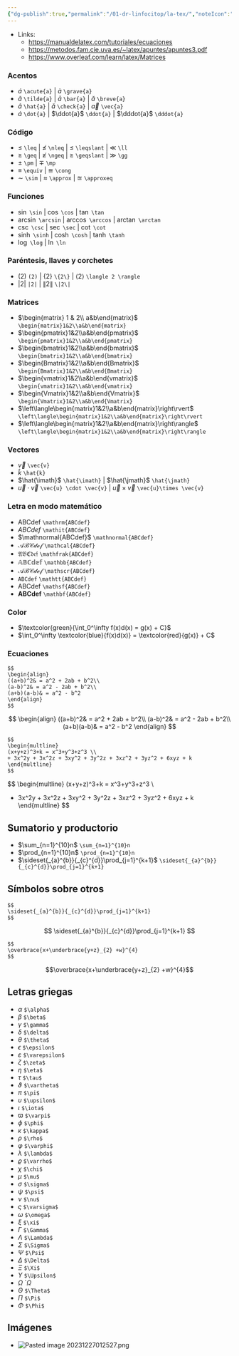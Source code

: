 ```yaml
---
{"dg-publish":true,"permalink":"/01-dr-linfocitop/la-tex/","noteIcon":""}
---
```


- Links: 
	- https://manualdelatex.com/tutoriales/ecuaciones
	- https://metodos.fam.cie.uva.es/~latex/apuntes/apuntes3.pdf
	- https://www.overleaf.com/learn/latex/Matrices
### Acentos
- $\acute{a}$ `\acute{a}` | $\grave{a}$ `\grave{a}`
- $\tilde{a}$ `\tilde{a}` | $\bar{a}$ `\bar{a}` | $\breve{a}$ `\breve{a}`
- $\hat{a}$ `\hat{a}` | $\check{a}$ `\check{a}` | $\vec{a}$ `\vec{a}`
- $\dot{a}$ `\dot{a}` | $\ddot{a}$ `\ddot{a}` | $\dddot{a}$ `\dddot{a}`
### Código
- $\leq$ ``\leq`` | $\nleq$ `\nleq` | $\leqslant$ ``\leqslant`` | $\ll$ ``\ll``
- $\geq$ `\geq` | $\ngeq$ `\ngeq` | $\geqslant$ ``\geqslant`` | $\gg$ `\gg`
- $\pm$ `\pm` | $\mp$ `\mp`
- $\equiv$ `\equiv` | $\cong$ `\cong` 
- $\sim$ `\sim` | $\approx$ `\approx` | $\approxeq$ `\approxeq` 
### Funciones
- $\sin$ `\sin` | $\cos$ `\cos` | $\tan$ `\tan`
- $\arcsin$ `\arcsin` | $\arccos$ `\arccos` | $\arctan$ `\arctan`
- $\csc$ `\csc` | $\sec$ `\sec` | $\cot$ `\cot`
- $\sinh$ `\sinh` | $\cosh$ `\cosh` | $\tanh$ `\tanh`
- $\log$ `\log` | $\ln$ `\ln`
### Paréntesis, llaves y corchetes
- $(2)$ `(2)` | $\{2\}$ `\{2\}` | $\langle 2 \rangle$ `\langle 2 \rangle`
- $|2|$ `|2|` | $\|2\|$ `\|2\|`
### Matrices
- $\begin{matrix} 1 & 2\\ a&b\end{matrix}$ `\begin{matrix}1&2\\a&b\end{matrix}`
- $\begin{pmatrix}1&2\\a&b\end{pmatrix}$ `\begin{pmatrix}1&2\\a&b\end{pmatrix}`
- $\begin{bmatrix}1&2\\a&b\end{bmatrix}$ `\begin{bmatrix}1&2\\a&b\end{bmatrix}`
- $\begin{Bmatrix}1&2\\a&b\end{Bmatrix}$ `\begin{Bmatrix}1&2\\a&b\end{Bmatrix}`
- $\begin{vmatrix}1&2\\a&b\end{vmatrix}$ `\begin{vmatrix}1&2\\a&b\end{vmatrix}`
- $\begin{Vmatrix}1&2\\a&b\end{Vmatrix}$ `\begin{Vmatrix}1&2\\a&b\end{Vmatrix}`
- $\left\langle\begin{matrix}1&2\\a&b\end{matrix}\right\rvert$ `\left\langle\begin{matrix}1&2\\a&b\end{matrix}\right\rvert`
- $\left\langle\begin{matrix}1&2\\a&b\end{matrix}\right\rangle$ `\left\langle\begin{matrix}1&2\\a&b\end{matrix}\right\rangle`
### Vectores
- $\vec{v}$ `\vec{v}`
- $\hat{k}$ `\hat{k}`
- $\hat{\imath}$ `\hat{\imath}` | $\hat{\jmath}$ `\hat{\jmath}`
- $\vec{u}\cdot \vec{v}$ `\vec{u} \cdot \vec{v}` | $\vec{u}\times \vec{v}$ `\vec{u}\times \vec{v}`
### Letra en modo matemático
- $\mathrm{ABCdef}$ `\mathrm{ABCdef}` 
- $\mathit{ABCdef}$ `\mathit{ABCdef}`
- $\mathnormal{ABCdef}$ `\mathnormal{ABCdef}` 
- $\mathcal{ABCdef}$ `\mathcal{ABCdef}`
- $\mathfrak{ABCdef}$ `\mathfrak{ABCdef}` 
- $\mathbb{ABCdef}$ `\mathbb{ABCdef}` 
- $\mathscr{ABCdef}$ `\mathscr{ABCdef}`
- $\mathtt{ABCdef}$ `\mathtt{ABCdef}`
- $\mathsf{ABCdef}$ `\mathsf{ABCdef}` 
- $\mathbf{ABCdef}$ `\mathbf{ABCdef}`
### Color
- $\textcolor{green}{\int_0^\infty f(x)d(x) = g(x) + C}$
- $\int_0^\infty \textcolor{blue}{f(x)d(x)} = \textcolor{red}{g(x)} + C$
### Ecuaciones

```
$$
\begin{align}
((a+b)^2& = a^2 + 2ab + b^2\\  
(a-b)^2& = a^2 - 2ab + b^2\\  
(a+b)(a-b)& = a^2 - b^2
\end{align}
$$
```
$$
\begin{align}
((a+b)^2& = a^2 + 2ab + b^2\\  
(a-b)^2& = a^2 - 2ab + b^2\\  
(a+b)(a-b)& = a^2 - b^2
\end{align}
$$
```
$$
\begin{multline}
(x+y+z)^3+k = x^3+y^3+z^3 \\  
+ 3x^2y + 3x^2z + 3xy^2 + 3y^2z + 3xz^2 + 3yz^2 + 6xyz + k
\end{multline}
$$
```
$$
 \begin{multline}
(x+y+z)^3+k = x^3+y^3+z^3 \\  
+ 3x^2y + 3x^2z + 3xy^2 + 3y^2z + 3xz^2 + 3yz^2 + 6xyz + k
\end{multline}
$$
## Sumatorio y productorio
- $\sum_{n=1}^{10}n$ `\sum_{n=1}^{10}n`
- $\prod_{n=1}^{10}n$ `\prod_{n=1}^{10}n`
- $\sideset{_{a}^{b}}{_{c}^{d}}\prod_{j=1}^{k+1}$ `\sideset{_{a}^{b}}{_{c}^{d}}\prod_{j=1}^{k+1}`
## Símbolos sobre otros
```
$$ 
\sideset{_{a}^{b}}{_{c}^{d}}\prod_{j=1}^{k+1}
$$
```
$$ \sideset{_{a}^{b}}{_{c}^{d}}\prod_{j=1}^{k+1} $$
```
$$
\overbrace{x+\underbrace{y+z}_{2} +w}^{4}
$$
```
$$\overbrace{x+\underbrace{y+z}_{2} +w}^{4}$$
## Letras griegas
- $\alpha$ `$\alpha$`
- $\beta$ `$\beta$`
- $\gamma$ `$\gamma$` 
- $\delta$ `$\delta$`
- $\theta$ `$\theta$` 
- $\epsilon$ `$\epsilon$`
- $\varepsilon$ `$\varepsilon$`
- $\zeta$ `$\zeta$`
- $\eta$ `$\eta$`
- $\tau$ `$\tau$`
- $\vartheta$ `$\vartheta$`
- $\pi$ `$\pi$`
- $\upsilon$ `$\upsilon$` 
- $\iota$ `$\iota$`
- $\varpi$ `$\varpi$`
- $\phi$ `$\phi$`
- $\kappa$ `$\kappa$` 
- $\rho$ `$\rho$`
- $\varphi$ `$\varphi$` 
- $\lambda$ `$\lambda$`
- $\varrho$ `$\varrho$`
- $\chi$ `$\chi$`
- $\mu$ `$\mu$`
- $\sigma$ `$\sigma$`
- $\psi$ `$\psi$`
- $\nu$ `$\nu$`
- $\varsigma$ `$\varsigma$`
- $\omega$ `$\omega$`
- $\xi$ `$\xi$`
- $\Gamma$ `$\Gamma$`
- $\Lambda$ `$\Lambda$`
- $\Sigma$ `$\Sigma$`
- $\Psi$ `$\Psi$`
- $\Delta$ `$\Delta$`
- $\Xi$ `$\Xi$`
- $\Upsilon$ `$\Upsilon$`
- $\Omega$ `$\Omega$
- $\Theta$ `$\Theta$`
- $\Pi$ `$\Pi$`
- $\Phi$ `$\Phi$`
## Imágenes
 - ![Pasted image 20231227012527.png](/img/user/10%20Entrada%20%F0%9F%9B%92/%F0%9F%92%BE%20Adjuntos/Pasted%20image%2020231227012527.png)
